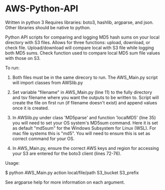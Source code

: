 # AWS-Python-API

Written in python 3
Requires libraries: boto3, hashlib, argparse, and json.  Other libraries should be native to python.

Python API scripts for comparing and logging MD5 hash sums on your local directory with S3 files. Allows for three functions: upload, download, or check file.  Upload/download will compare local with S3 file while logging both MD5 sums.  Check function used to compare local MD5 sum file values with those on S3.

To run:

1. Both files must be in the same direcory to run.  The AWS_Main.py script will import classes from AWSlib.py

2. Set variable "filename" in AWS_Main.py (line 11) to the fully directory and tsv filename where you want the outputs to be written to.  Script will create the file on first run (if filename doesn't exist) and append values once it is created.

3. In AWSlib.py under class 'MD5parse' and function 'localMD5' (line 35) you will need to set your OS system's MD5sum command.  Here it is set as default "md5sum" for the Windows Subsystem for Linux (WSL).  For mac file systems this is "md5".  You will need to ensure this is set as correct command for your OS.

4. In AWS_Main.py, ensure the correct AWS keys and region for accessing your S3 are entered for the boto3 client (lines 72-76).  

Usage:

$ python AWS_Main.py action local/file/path S3_bucket S3_prefix
  
See argparse help for more information on each argument.
